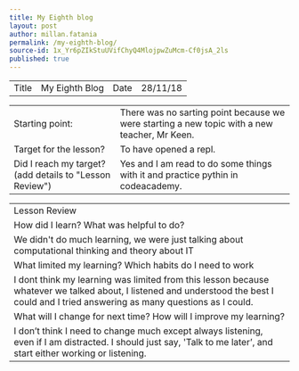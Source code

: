 ```yaml
---
title: My Eighth blog
layout: post
author: millan.fatania
permalink: /my-eighth-blog/
source-id: 1x_Yr6pZIkStuUVifChyQ4MlojpwZuMcm-Cf0jsA_2ls
published: true
---
```

<table>
  <tr>
    <td>Title</td>
    <td>My Eighth Blog</td>
    <td>Date</td>
    <td>28/11/18</td>
  </tr>
</table>


<table>
  <tr>
    <td>Starting point:</td>
    <td>There was no sarting point because we were starting a new topic with a new teacher, Mr Keen.</td>
  </tr>
  <tr>
    <td>Target for the lesson?</td>
    <td>To have opened a repl.</td>
  </tr>
  <tr>
    <td>Did I reach my target? 
(add details to "Lesson Review")</td>
    <td>Yes and I am read to do some things with it and practice pythin in codeacademy.</td>
  </tr>
</table>


<table>
  <tr>
    <td>Lesson Review</td>
  </tr>
  <tr>
    <td>How did I learn? What was helpful to do?</td>
  </tr>
  <tr>
    <td>We didn't do much learning, we were just talking about computational thinking and theory about IT</td>
  </tr>
  <tr>
    <td>What limited my learning? Which habits do I need to work </td>
  </tr>
  <tr>
    <td>I dont think my learning was limited from this lesson because whatever we talked about, I listened and understood the best I could and I tried answering as many questions as I could.</td>
  </tr>
  <tr>
    <td>What will I change for next time? How will I improve my learning?</td>
  </tr>
  <tr>
    <td>I don’t think I need to change much except always listening, even if I am distracted. I should just say, 'Talk to me later’, and start either working or listening.</td>
  </tr>
</table>


